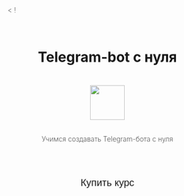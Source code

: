 < !<!DOCTYPE html>
<html lang="ru">
<head>
  <meta charset="utf-8">
  <title>Курсы</title>
  <style>
    * {
        margin: 0;
        padding: 0;
        box-sizing: border-box;
      }
      body {
          font-famaly: 'Arial', 'Verdana', sans-serif;
          font-weight: 200;
          color:var(--tg-theme-text-color);
          background:var(--tg-theme-bg-color);
      }
      #main {
          width: 100%;
          padding: 20px;
          text-align: center;
      }
      h1 {
          margin-top: 50px;
          margin-bottom: 10px;
      }
      img {
          width: 70px;
          margin: 30px auto;
      }
      p {
          wight: 350px;
          margin: 0 auto;
      }
      button {
          border: 0;
          border-radius: 5px;
          margin-top: 50px;
          height: 60px;
          width: 180px;
          font-size: 20px;
          font-weight: 500;
          cursor: pointer;
          transition: all 500ms ease;
          color: var(--tg-theme-button-color);
          background: var(--tg-theme-button-text-color);
      }
  </style>
</head>
<body>
  <div id="main">
    <h1>Telegram-bot с нуля</h1>
    <img src="https:/fuzeservers.ru/wp-content/uploads/e/6/5/e6582e3f04d623bb4823f869c9a53c5d.png">
    <p>Учимся создавать Telegram-бота с нуля</p>
    <button id="buy">Купить курс</button>
  </div>
</body>
